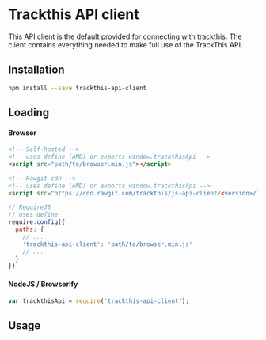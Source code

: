 # Trackthis API client

This API client is the default provided for connecting with trackthis. The client contains everything needed to make full use of the TrackThis API.

## Installation

```sh
npm install --save trackthis-api-client
```

## Loading

#### Browser

```html
<!-- Self-hosted -->
<!-- uses define (AMD) or exports window.trackthisApi -->
<script src="path/to/browser.min.js"></script>

<!-- Rawgit cdn -->
<!-- uses define (AMD) or exports window.trackthisApi -->
<script src="https://cdn.rawgit.com/trackthis/js-api-client/<version>/lib/browser.min.js"></script>
```
```js
// RequireJS
// uses define
require.config({
  paths: {
    // ...
    'trackthis-api-client': 'path/to/browser.min.js'
    // ...
  }
})
```

#### NodeJS / Browserify

```js
var trackthisApi = require('trackthis-api-client');
```

## Usage

